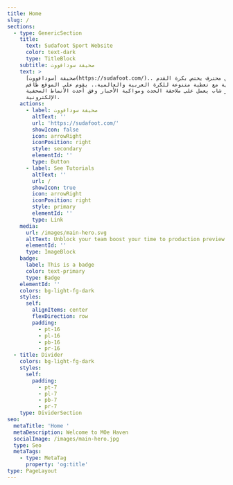 ```yaml
---
title: Home
slug: /
sections:
  - type: GenericSection
    title:
      text: Sudafoot Sport Website
      color: text-dark
      type: TitleBlock
    subtitle: صحيفة سودافووت
    text: >
      صحيفة [سودافووت](https://sudafoot.com/).. موقع رياضي محترف يختص بكرة القدم
      السودانية مع تغطية متنوعة للكرة العربية والعالمية.. يقوم على الموقع طاقم
      تحرير شاب يعمل على ملاحقة الحدث ومواكبة الأخبار وفق أحدث الأنماط الصحفية
      الإلكترونية.
    actions:
      - label: صحيفة سودافووت
        altText: ''
        url: 'https://sudafoot.com/'
        showIcon: false
        icon: arrowRight
        iconPosition: right
        style: secondary
        elementId: ''
        type: Button
      - label: See Tutorials
        altText: ''
        url: /
        showIcon: true
        icon: arrowRight
        iconPosition: right
        style: primary
        elementId: ''
        type: Link
    media:
      url: /images/main-hero.svg
      altText: Unblock your team boost your time to production preview
      elementId: ''
      type: ImageBlock
    badge:
      label: This is a badge
      color: text-primary
      type: Badge
    elementId: ''
    colors: bg-light-fg-dark
    styles:
      self:
        alignItems: center
        flexDirection: row
        padding:
          - pt-16
          - pl-16
          - pb-16
          - pr-16
  - title: Divider
    colors: bg-light-fg-dark
    styles:
      self:
        padding:
          - pt-7
          - pl-7
          - pb-7
          - pr-7
    type: DividerSection
seo:
  metaTitle: 'Home '
  metaDescription: Welcome to MOe Haven
  socialImage: /images/main-hero.jpg
  type: Seo
  metaTags:
    - type: MetaTag
      property: 'og:title'
type: PageLayout
---
```

